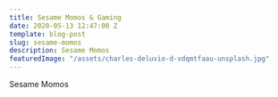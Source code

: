 ```yaml
---
title: Sesame Momos & Gaming
date: 2020-05-13 12:47:00 Z
template: blog-post
slug: sesame-momos
description: Sesame Momos
featuredImage: "/assets/charles-deluvio-d-vdqmtfaau-unsplash.jpg"
---
```


Sesame Momos